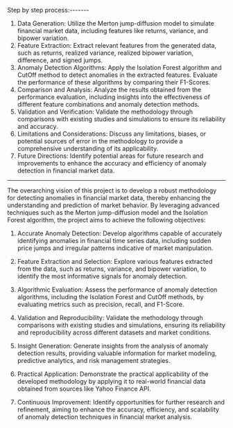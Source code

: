 Step by step process:-------
1. Data Generation:
Utilize the Merton jump-diffusion model to simulate financial market data, including features like returns, variance, and bipower variation.
2. Feature Extraction:
Extract relevant features from the generated data, such as returns, realized variance, realized bipower variation, difference, and signed jumps.
3. Anomaly Detection Algorithms:
Apply the Isolation Forest algorithm and CutOff method to detect anomalies in the extracted features.
Evaluate the performance of these algorithms by comparing their F1-Scores.
4. Comparison and Analysis:
Analyze the results obtained from the performance evaluation, including insights into the effectiveness of different feature combinations and anomaly detection methods.
5. Validation and Verification:
Validate the methodology through comparisons with existing studies and simulations to ensure its reliability and accuracy.
6. Limitations and Considerations:
Discuss any limitations, biases, or potential sources of error in the methodology to provide a comprehensive understanding of its applicability.
7. Future Directions:
Identify potential areas for future research and improvements to enhance the accuracy and efficiency of anomaly detection in financial market data.

**********************************************************************************************************************************************************************************
The overarching vision of this project is to develop a robust methodology for detecting anomalies in
financial market data, thereby enhancing the understanding and prediction of market behavior.
By leveraging advanced techniques such as the Merton jump-diffusion model and 
the Isolation Forest algorithm, the project aims to achieve the following objectives:

1. Accurate Anomaly Detection: Develop algorithms capable of accurately identifying anomalies in financial time series data, including sudden price jumps and irregular patterns indicative of market manipulation.

2. Feature Extraction and Selection: Explore various features extracted from the data, such as returns, variance, and bipower variation, to identify the most informative signals for anomaly detection.

3. Algorithmic Evaluation: Assess the performance of anomaly detection algorithms, including the Isolation Forest and CutOff methods, by evaluating metrics such as precision, recall, and F1-Score.

4. Validation and Reproducibility: Validate the methodology through comparisons with existing studies and simulations, ensuring its reliability and reproducibility across different datasets and market conditions.

5. Insight Generation: Generate insights from the analysis of anomaly detection results, providing valuable information for market modeling, predictive analytics, and risk management strategies.

6. Practical Application: Demonstrate the practical applicability of the developed methodology by applying it to real-world financial data obtained from sources like Yahoo Finance API.

7. Continuous Improvement: Identify opportunities for further research and refinement, aiming to enhance the accuracy, efficiency, and scalability of anomaly detection techniques in financial market analysis.
